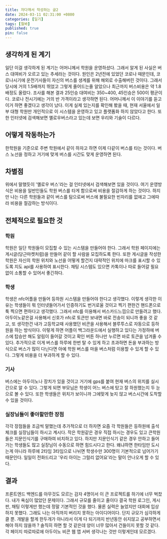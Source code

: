 ```yaml
---
title: 자다깨서 작성하는 글2
date: 2024-03-11 02:31:00 +0800
categories: [일기]
tags: [뭘봐]
published: true
pin: false
---
```


## 생각하게 된 계기

일단 이걸 생각하게 된 계기는 어머니께서 학원을 운영하셨다. 그래서 알게 된 사실은 버스 대여비가 오르고 있는 추세라는 것이다.
원인은 2년전에 있었던 코로나 때문인데, 코로나시기에 운전기사들이 자신의 버스를 생계를 위해 해외로 수출해버린 것이다.
그래서 당시에 거의 1.5배까지 뛰었고 그렇게 줄어드는줄 알았으나 최근까지 버스비용은 약 1.8배정도 올랐다. 조사를 해본 결과
25인승 대여비는 350~400, 45인승은 500이 평균이다. 코로나 전시기에는 거의 반 가격이라고 생각하면 된다. 어머니께서 이 이야기를 듣고
이거 하면 좋겠다고 생각이 났다. 이게 실제 있는지를 확인해 봤을 때, 현재 서울에서 일부 대형 학원만 개인적으로 이 시스템을 운영하고 있고
플랫폼화 하지 않았다고 한다. 또한 인터넷에 검색해보면 옐로우버스라고 있는데 보면 우리와 기술이 다르다.

## 어떻게 작동하는가

한학원을 기준으로 주변 학원에서 같이 하자고 하면 이제 다같이 버스를 타는 것이다. 버스 노선을 정하고 거기에 맞게 버스를 시간도 맞게 운영하면 된다.

## 차별점

위에서 말했듯이 '옐로우 버스'라는 걸 인터넷에서 검색해보면 있을 것이다. 여기 운영방식은 비용을 일반인들도 학원 버스를 타게 함으로써 비용을 절감하게 하는 것이다.
하지만 나는 다른 학원들과 같이 버스를 탐으로써 버스에 불필요한 빈자리를 없애고 그에따라 비용을 절감하는 방식이다.

## 전체적으로 필요한 것

### 학원

학원은 일단 학원들이 모집할 수 있는 시스템을 만들어야 한다. 그래서 학원 페이지에는 게시글(당근마켓처럼)을 만들어 같이 할 사람을 모집하도록 한다.
또한 게시글을 작성한 학원은 자신의 학원 위치와 노선을 어떻게 할건지 대략적인 위치에 마크를 표시할 수 있도록 지도 api를 사용하여 표시한다.
채팅 시스템도 있으면 카톡이나 따로 들어갈 필요없이 소통할 수 있어서 좋긴하다.

### 학생

학생은 nfc어플을 만들어 등하원 시스템을 만들어야 한다고 생각했다. 이렇게 생각한 이유는 학생들이 뭐 인터넷들어가서 인증하기도 번거로울 것이고 찍기 편한건
핸드폰으로 툭 찍으면 편하다고 생각했다. 그래서 nfc를 이용해서 버스카드느낌으로 만들려고 했다. 아두이노같은걸 사용해서 신호가 nfc로 토큰만 보내면 바로 전송이 되니까
좋을 것 같고, 또 생각한건 내가 고등학교때 사용했던 비콘을 사용해서 블루투스로 자동으로 등하원을 하는 방식이다. 이렇게 하면 어플이 백그라운드에서 실행하고 있다는
가정하에 버스에 탑승만 해도 알림이 들어갈 것이고 확인 버튼 하나만 누르면 바로 토큰을 넘겨줄 수 있다. 추가적으로 이게 버스를 하루에 한번 탈 수 있게 하고 초과하면
돈을 부과하는 방식으로 버스가 많이 다닌다면 아예 학원 버스를 마을 버스처럼 이용할 수 있게 할 수 있다. 그렇게 비용을 더 부과하게 할 수 있다.

### 기사

버스에는 아두이노나 장치가 있을 것이고 거기에 gps를 붙여 현재 버스의 위치를 실시간으로 알 수 있다. 그렇게 되면 부모님은 학생이 어느 버스에 탔고 잘 하원했는지
두 눈으로 볼 수 있다. 또한 학생들은 위치가 보이니까 그에맞게 늦지 않고 버스시간에 도착할 수 있을 것이다.

### 실장님들이 좋아할만한 장점

각각 장점들을 조금씩 말했는데 추가적으로 더 하자면 요즘 각 학원들은 등하원에 출석체크를 실장님들이 하시고 계시다. 작은 학원같은 경우 직접 하시는 경우도 있고
큰학원들은 지문인식기를 구매하여 비치하고 있다. 하지만 지문인식기 같은 경우 안하고 들어가는 학생들도 많고 실장님이 수동으로 하면 힘드시다고 한다. 왜냐하면
한타임만 도시는게 아니라 하루에 2타임 3타임으로 나뉘면 학생수만 300명이 기본적으로 넘어가기 때문인다. 일일이 전화드리고 '우리 아이는 그럴리 없어요'라는 말이 안나오게 할 수 있다.

## 결과

프론트엔드 백엔드를 아무것도 모르는 감자 4명이서 이 큰 프로젝트를 하기에 너무 벅찼다. 내가 욕심이 많았던 문제이다. 그래서 규모를 줄이고 줄이다 결국 학원 로그인, 게시판, 채팅
이렇게만 했는데 정말 기본적인 것을 했다. 물론 실력은 늘었지만 대회에 입상하지 못했다. 그래도 나는 아직까지 버리지 못하는 아이디어이다. 단지 규모가 심각하게 클 뿐. 개발을 할게
한두개가 아니라서 이게 다 되기까지 반년동안 쉬지않고 공부하면서 해야 하지 않을까 ? 솔직히 하면 할 것 같은데 양이 너무 많아서 건들이지 못할 것 같다. 각 페이지 따로따로에 아두이노 비콘
웹 앱 서버 생각나는 것만 이렇게인데 모르겠다.
